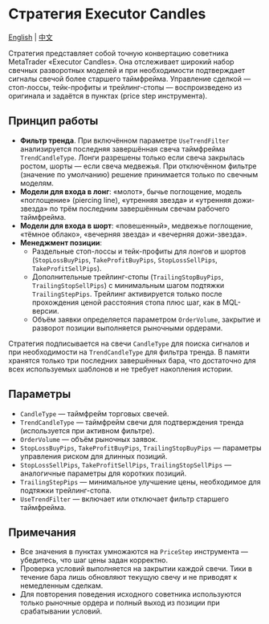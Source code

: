 # Стратегия Executor Candles
[English](README.md) | [中文](README_cn.md)

Стратегия представляет собой точную конвертацию советника MetaTrader «Executor Candles». Она отслеживает широкий набор свечных разворотных моделей и при необходимости подтверждает сигналы свечой более старшего таймфрейма. Управление сделкой — стоп-лоссы, тейк-профиты и трейлинг-стопы — воспроизведено из оригинала и задаётся в пунктах (price step инструмента).

## Принцип работы

- **Фильтр тренда**. При включённом параметре `UseTrendFilter` анализируется последняя завершённая свеча таймфрейма `TrendCandleType`. Лонги разрешены только если свеча закрылась ростом, шорты — если свеча медвежья. При отключённом фильтре (значение по умолчанию) решение принимается только по свечным моделям.
- **Модели для входа в лонг**: «молот», бычье поглощение, модель «поглощение» (piercing line), «утренняя звезда» и «утренняя дожи-звезда» по трём последним завершённым свечам рабочего таймфрейма.
- **Модели для входа в шорт**: «повешенный», медвежье поглощение, «тёмное облако», «вечерняя звезда» и «вечерняя дожи-звезда».
- **Менеджмент позиции**:
  - Раздельные стоп-лоссы и тейк-профиты для лонгов и шортов (`StopLossBuyPips`, `TakeProfitBuyPips`, `StopLossSellPips`, `TakeProfitSellPips`).
  - Дополнительные трейлинг-стопы (`TrailingStopBuyPips`, `TrailingStopSellPips`) с минимальным шагом подтяжки `TrailingStepPips`. Трейлинг активируется только после прохождения ценой расстояния стопа плюс шаг, как в MQL-версии.
  - Объём заявки определяется параметром `OrderVolume`, закрытие и разворот позиции выполняется рыночными ордерами.

Стратегия подписывается на свечи `CandleType` для поиска сигналов и при необходимости на `TrendCandleType` для фильтра тренда. В памяти хранятся только три последних завершённых бара, что достаточно для всех используемых шаблонов и не требует накопления истории.

## Параметры

- `CandleType` — таймфрейм торговых свечей.
- `TrendCandleType` — таймфрейм свечи для подтверждения тренда (используется при активном фильтре).
- `OrderVolume` — объём рыночных заявок.
- `StopLossBuyPips`, `TakeProfitBuyPips`, `TrailingStopBuyPips` — параметры управления риском для длинных позиций.
- `StopLossSellPips`, `TakeProfitSellPips`, `TrailingStopSellPips` — аналогичные параметры для коротких позиций.
- `TrailingStepPips` — минимальное улучшение цены, необходимое для подтяжки трейлинг-стопа.
- `UseTrendFilter` — включает или отключает фильтр старшего таймфрейма.

## Примечания

- Все значения в пунктах умножаются на `PriceStep` инструмента — убедитесь, что шаг цены задан корректно.
- Проверка условий выполняется на закрытии каждой свечи. Тики в течение бара лишь обновляют текущую свечу и не приводят к немедленным сделкам.
- Для повторения поведения исходного советника используются только рыночные ордера и полный выход из позиции при срабатывании условий.
